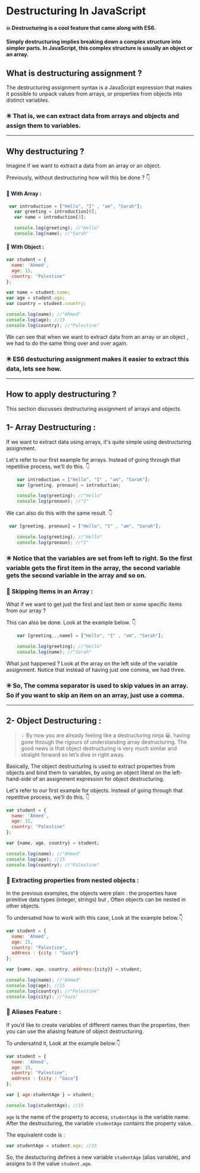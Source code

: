 # Destructuring In JavaScript  <br>
#### 💥 Destructuring is a cool feature that came along with ES6. 
#### Simply destructuring implies breaking down a complex structure into simpler parts. In JavaScript, this complex structure is usually an object or an array.


## What is destructuring assignment ?  <br>
 The destructuring assignment syntax is a JavaScript expression that makes it possible to unpack values from arrays, or properties from objects into distinct variables.

 ### ✳️ That is, we can extract data from arrays and objects and assign them to variables. 
 <hr> 
 
 ## Why destructuring ?  <br>
 Imagine if we want to extract a data from an array or an object. 

 Previously, without destructuring how will this be done ? 👇

 #### 🔹 With Array : 
 ```javascript
  var introduction = ["Hello", "I" , "am", "Sarah"];
    var greeting = introduction[0];
    var name = introduction[3];

    console.log(greeting); //"Hello"
    console.log(name); //"Sarah"
 ```
#### 🔹 With Object : 
```javascript
var student = {
  name: 'Ahmed',
  age: 15,
  country: "Palestine"
};

var name = student.name;
var age = student.age;
var country = student.country;

console.log(name); //"Ahmed"
console.log(age); //15
console.log(country); //"Palestine"
```
 We can see that when we want to extract data from an array or an object , we had to do the same thing over and over again. 
 
 ### ✳️ ES6 destucturing assignment makes it easier to extract this data, lets see how.
 <hr>

 ##  How to apply destructuring ?  <br>

This section discusses destructuring assignment of arrays and objects.

##  1- Array Destructuring : <br>


If we want to extract data using arrays, it's quite simple using destructuring assignment. 

Let's refer to our first example for arrays. Instead of going through that repetitive process, we'll do this. 👇

```javascript
    var introduction = ["Hello", "I" , "am", "Sarah"];
    var [greeting, pronoun] = introduction;

    console.log(greeting); //"Hello"
    console.log(pronoun); //"I"
```
We can also do this with the same result. 👇

```javascript
 var [greeting, pronoun] = ["Hello", "I" , "am", "Sarah"];

    console.log(greeting); //"Hello"
    console.log(pronoun); //"I"
```
### ✳️ Notice that the variables are set from left to right. So the first variable gets the first item in the array, the second variable gets the second variable in the array and so on.


### 🔹 Skipping Items in an Array :

What if we want to get just the first and last item or some specific items from our array ?

This can also be done. Look at the example below. 👇

```javascript
    var [greeting,,,name] = ["Hello", "I" , "am", "Sarah"];

    console.log(greeting); //"Hello"
    console.log(name); //"Sarah"
```
What just happened ? Look at the array on the left side of the variable assignment. Notice that instead of having just one comma, we had three.

### ✳️ So, The comma separator is used to skip values in an array. So if you want to skip an item on an array, just use a comma.
<hr>

## 2- Object Destructuring : <br>

  > 💡 By now you are already feeling like a destructuring ninja 😀, having gone through the rigours of understanding array destructuring.  The good news is that object destructuring is very much similar and straight forward so let’s dive in right away.

Basically, The object destructuring is used to extract properties from objects and bind them to variables, by using an object literal on the left-hand-side of an assignment expression for object destructuring.


Let's refer to our first example for objects. Instead of going through that repetitive process, we'll do this. 👇

```javascript
var student = {
  name: 'Ahmed',
  age: 15,
  country: "Palestine"
};

var {name, age, country} = student;

console.log(name); //"Ahmed"
console.log(age); //15
console.log(country); //"Palestine"
```

### 🔹 Extracting properties from nested objects :

In the previous examples, the objects were plain : the properties have primitive data types (integer, strings) but , Often objects can be nested in other objects.

To undersatnd how to work with this case, Look at the example below.👇 

```javascript
var student = {
  name: 'Ahmed',
  age: 15,
  country: "Palestine",
  address : {city : "Gaza"}
};

var {name, age, country, address:{city}} = student;

console.log(name); //"Ahmed"
console.log(age); //15
console.log(country); //"Palestine"
console.log(city); //"Gaza"
```

### 🔹 Aliases Feature : 

If you’d like to create variables of different names than the properties, then you can use the aliasing feature of object destructuring.

To undersatnd it, Look at the example below.👇 

```javascript
var student = {
  name: 'Ahmed',
  age: 15,
  country: "Palestine",
  address : {city : "Gaza"}
};

var { age:studentAge } = student;

console.log(studentAge); //15
```
`age` is the name of the property to access, `studentAge` is the variable name. After the destructuring, the variable `studentAge` contains the property value.

The equivalent code is :
```javascript
var studentAge = student.age; //15
```
So, the destucturing defines a new variable `studentAge` (alias variable), and assigns to it the value `student.age`.


